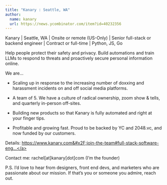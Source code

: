 ```yaml
---
title: "Kanary : Seattle, WA"
author:
  name: kanary
  url: https://news.ycombinator.com/item?id=40232356
---
```

Kanary | Seattle, WA | Onsite or remote (US-Only) | Senior full-stack or backend engineer | Contract or full-time | Python, JS, Go

Help people protect their safety and privacy. Build automations and train LLMs to respond to threats and proactively secure personal information online.

We are…

* Scaling up in response to the increasing number of doxxing and harassment incidents on and off social media platforms.

* A team of 5. We have a culture of radical ownership, zoom show &amp; tells, and quarterly in-person off-sites.

* Building new products so that Kanary is fully automated and right at your finger tips.

* Profitable and growing fast. Proud to be backed by YC and 2048.vc, and now funded by our customers.

Details: <a href="https:&#x2F;&#x2F;www.kanary.com&#x2F;join-the-team#full-stack-software-engineer" rel="nofollow">https:&#x2F;&#x2F;www.kanary.com&#x2F;join-the-team#full-stack-software-eng...</a>

Contact me: rachel[at]kanary[dot]com (I’m the founder)

P.S. I’d love to hear from designers, front end devs, and marketers who are passionate about our mission. If that’s you or someone you admire, reach out.
